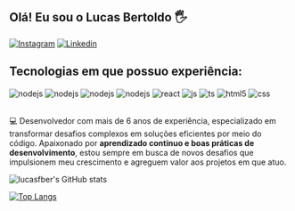 ## Olá! Eu sou o Lucas Bertoldo 🖐️

[![Instagram](https://img.shields.io/badge/Instagram-E4405F?style=for-the-badge&logo=instagram&logoColor=white)](https://instagram.com/lucasbertoldo)
[![Linkedin](https://img.shields.io/badge/LinkedIn-0077B5?style=for-the-badge&logo=linkedin&logoColor=white)](https://www.linkedin.com/in/lucas-f-bertoldo/)

## Tecnologias em que possuo experiência:

<div style="display: inline-block">
  <img align="center" alt="nodejs" src="https://img.shields.io/badge/Node.js-43853D?style=for-the-badge&logo=node.js&logoColor=white" />
  <img align="center" alt="nodejs" src="https://img.shields.io/badge/Express.js-404D59?style=for-the-badge" />
  <img align="center" alt="nodejs" src="https://img.shields.io/badge/MongoDB-4EA94B?style=for-the-badge&logo=mongodb&logoColor=white" />
  <img align="center" alt="nodejs" src="https://img.shields.io/badge/PostgreSQL-316192?style=for-the-badge&logo=postgresql&logoColor=white" />
  <img align="center" alt="react" src="https://img.shields.io/badge/React-20232A?style=for-the-badge&logo=react&logoColor=61DAFB" />
  <img align="center" alt="js" src="https://img.shields.io/badge/JavaScript-F7DF1E?style=for-the-badge&logo=javascript&logoColor=black" />
  <img align="center" alt="ts" src="https://img.shields.io/badge/TypeScript-007ACC?style=for-the-badge&logo=typescript&logoColor=white" />
  <img align="center" alt="html5" src="https://img.shields.io/badge/HTML5-E34F26?style=for-the-badge&logo=html5&logoColor=white" />
  <img align="center" alt="css" src="https://img.shields.io/badge/CSS3-1572B6?style=for-the-badge&logo=css3&logoColor=white" />
</div>
<br/>
<br />

💻 Desenvolvedor com mais de 6 anos de experiência, especializado em transformar desafios complexos em soluções eficientes por meio do código. Apaixonado por <b>aprendizado contínuo e boas práticas de desenvolvimento</b>, estou sempre em busca de novos desafios que impulsionem meu crescimento e agreguem valor aos projetos em que atuo.

![lucasfber's GitHub stats](https://github-readme-stats.vercel.app/api?username=lucasfber&show_icons=true&theme=dracula)

[![Top Langs](https://github-readme-stats.vercel.app/api/top-langs/?username=lucasfber)](https://github.com/lucasfber/github-readme-stats)
